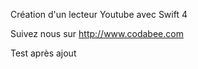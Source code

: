 Création d'un lecteur Youtube avec Swift 4

Suivez nous sur http://www.codabee.com

Test après ajout
